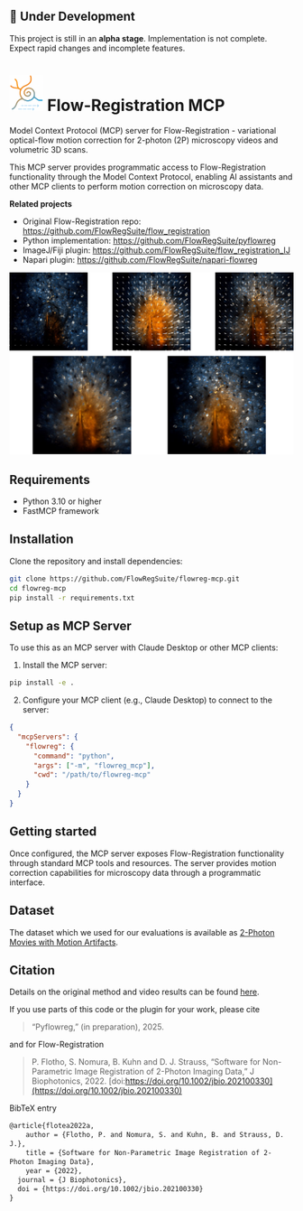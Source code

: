 ## 🚧 Under Development

This project is still in an **alpha stage**. Implementation is not complete. Expect rapid changes and incomplete features.

# <img src="img/flowreglogo.png" alt="FlowReg logo" height="64"> Flow-Registration MCP

Model Context Protocol (MCP) server for Flow-Registration - variational optical-flow motion correction for 2-photon (2P) microscopy videos and volumetric 3D scans.

This MCP server provides programmatic access to Flow-Registration functionality through the Model Context Protocol, enabling AI assistants and other MCP clients to perform motion correction on microscopy data.

**Related projects**
- Original Flow-Registration repo: https://github.com/FlowRegSuite/flow_registration
- Python implementation: https://github.com/FlowRegSuite/pyflowreg
- ImageJ/Fiji plugin: https://github.com/FlowRegSuite/flow_registration_IJ
- Napari plugin: https://github.com/FlowRegSuite/napari-flowreg


![Fig1](img/bg.jpg)


## Requirements

- Python 3.10 or higher
- FastMCP framework

## Installation

Clone the repository and install dependencies:

```bash
git clone https://github.com/FlowRegSuite/flowreg-mcp.git
cd flowreg-mcp
pip install -r requirements.txt
```

## Setup as MCP Server

To use this as an MCP server with Claude Desktop or other MCP clients:

1. Install the MCP server:
```bash
pip install -e .
```

2. Configure your MCP client (e.g., Claude Desktop) to connect to the server:
```json
{
  "mcpServers": {
    "flowreg": {
      "command": "python",
      "args": ["-m", "flowreg_mcp"],
      "cwd": "/path/to/flowreg-mcp"
    }
  }
}
```

## Getting started

Once configured, the MCP server exposes Flow-Registration functionality through standard MCP tools and resources. The server provides motion correction capabilities for microscopy data through a programmatic interface.


## Dataset

The dataset which we used for our evaluations is available as [2-Photon Movies with Motion Artifacts](https://drive.google.com/drive/folders/1fPdzQo5SiA-62k4eHF0ZaKJDt1vmTVed?usp=sharing).

## Citation

Details on the original method and video results can be found [here](https://www.snnu.uni-saarland.de/flow-registration/).

If you use parts of this code or the plugin for your work, please cite

> “Pyflowreg,” (in preparation), 2025.


and for Flow-Registration

> P. Flotho, S. Nomura, B. Kuhn and D. J. Strauss, “Software for Non-Parametric Image Registration of 2-Photon Imaging Data,” J Biophotonics, 2022. [doi:https://doi.org/10.1002/jbio.202100330](https://doi.org/10.1002/jbio.202100330)

BibTeX entry
```
@article{flotea2022a,
    author = {Flotho, P. and Nomura, S. and Kuhn, B. and Strauss, D. J.},
    title = {Software for Non-Parametric Image Registration of 2-Photon Imaging Data},
    year = {2022},
  journal = {J Biophotonics},
  doi = {https://doi.org/10.1002/jbio.202100330}
}
```


